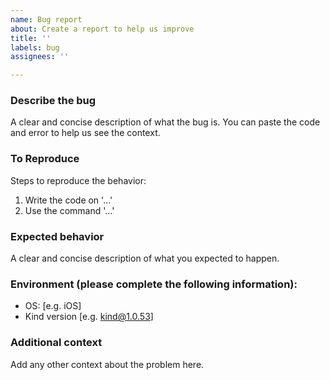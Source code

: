 ```yaml
---
name: Bug report
about: Create a report to help us improve
title: ''
labels: bug
assignees: ''

---
```


### Describe the bug
A clear and concise description of what the bug is. You can paste the code and error to help us see the context.

### To Reproduce
Steps to reproduce the behavior:
1. Write the code on '...'
2. Use the command '...'

### Expected behavior
A clear and concise description of what you expected to happen.

### Environment (please complete the following information):
 - OS: [e.g. iOS]
 - Kind version [e.g. kind@1.0.53]

### Additional context
Add any other context about the problem here.
